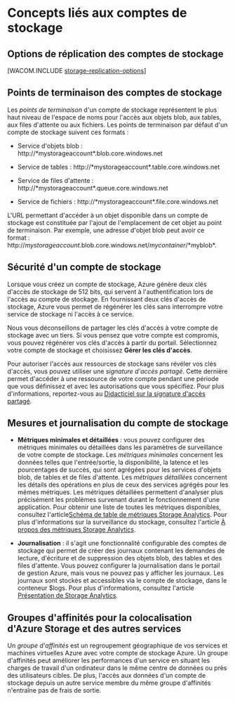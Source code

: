 <properties umbracoNaviHide="0" pageTitle="Storage Account Concepts | Azure" metaKeywords="Azure storage, storage service, service, storage account, account, create storage account, create account" description="Learn about storage account concepts." linkid="manage-windows-how-to-guide-storage-accounts" urlDisplayName="How to: storage accounts" headerExpose="" footerExpose="" disqusComments="1" title="Storage Account Concepts" services="storage" authors="tamram" manager="mbaldwin" editor="cgronlun" />

<tags ms.service="storage" ms.workload="storage" ms.tgt_pltfrm="na" ms.devlang="multiple" ms.topic="article" ms.date="01/01/1900" ms.author="tamram"></tags>

# Concepts liés aux comptes de stockage

## Options de réplication des comptes de stockage

[WACOM.INCLUDE [storage-replication-options][]]

## Points de terminaison des comptes de stockage

Les *points de terminaison* d'un compte de stockage représentent le plus haut niveau de l'espace de noms pour l'accès aux objets blob, aux tables, aux files d'attente ou aux fichiers. Les points de terminaison par défaut d'un compte de stockage suivent ces formats :

-   Service d'objets blob : http://*mystorageaccount\*.blob.core.windows.net

-   Service de tables : http://*mystorageaccount\*.table.core.windows.net

-   Service de files d'attente : http://*mystorageaccount\*.queue.core.windows.net

-   Service de fichiers : http://*mystorageaccount\*.file.core.windows.net

L'URL permettant d'accéder à un objet disponible dans un compte de stockage est constituée par l'ajout de l'emplacement de cet objet au point de terminaison. Par exemple, une adresse d'objet blob peut avoir ce format : http://*mystorageaccount*.blob.core.windows.net/*mycontainer*/*myblob\*.

## Sécurité d'un compte de stockage

Lorsque vous créez un compte de stockage, Azure génère deux clés d'accès de stockage de 512 bits, qui servent à l'authentification lors de l'accès au compte de stockage. En fournissant deux clés d'accès de stockage, Azure vous permet de régénérer les clés sans interrompre votre service de stockage ni l'accès à ce service.

Nous vous déconseillons de partager les clés d'accès à votre compte de stockage avec un tiers. Si vous pensez que votre compte est compromis, vous pouvez régénérer vos clés d'accès à partir du portail. Sélectionnez votre compte de stockage et choisissez **Gérer les clés d'accès**.

Pour autoriser l'accès aux ressources de stockage sans révéler vos clés d'accès, vous pouvez utiliser une *signature d'accès partagé*. Cette dernière permet d'accéder à une ressource de votre compte pendant une période que vous définissez et avec les autorisations que vous spécifiez. Pour plus d'informations, reportez-vous au [Didacticiel sur la signature d'accès partagé][].

## Mesures et journalisation du compte de stockage

-   **Métriques minimales et détaillées** : vous pouvez configurer des métriques minimales ou détaillées dans les paramètres de surveillance de votre compte de stockage. Les *métriques minimales* concernent les données telles que l'entrée/sortie, la disponibilité, la latence et les pourcentages de succès, qui sont agrégées pour les services d'objets blob, de tables et de files d'attente. Les *métriques détaillées* concernent les détails des opérations en plus de ceux des services agrégés pour les mêmes métriques. Les métriques détaillées permettent d'analyser plus précisément les problèmes survenant durant le fonctionnement d'une application. Pour obtenir une liste de toutes les métriques disponibles, consultez l'article[Schéma de table de métriques Storage Analytics][]. Pour plus d'informations sur la surveillance du stockage, consultez l'article [À propos des métriques Storage Analytics][].

-   **Journalisation** : il s'agit une fonctionnalité configurable des comptes de stockage qui permet de créer des journaux contenant les demandes de lecture, d'écriture et de suppression des objets blob, des tables et des files d'attente. Vous pouvez configurer la journalisation dans le portail de gestion Azure, mais vous ne pouvez pas y afficher les journaux. Les journaux sont stockés et accessibles via le compte de stockage, dans le conteneur $logs. Pour plus d'informations, consultez l'article [Présentation de Storage Analytics][].

## Groupes d'affinités pour la colocalisation d'Azure Storage et des autres services

Un *groupe d'affinités* est un regroupement géographique de vos services et machines virtuelles Azure avec votre compte de stockage Azure. Un groupe d'affinités peut améliorer les performances d'un service en situant les charges de travail d'un ordinateur dans le même centre de données ou près des utilisateurs cibles. De plus, l'accès aux données d'un compte de stockage depuis un autre service membre du même groupe d'affinités n'entraîne pas de frais de sortie.

  [storage-replication-options]: ../includes/storage-replication-options.md
  [Didacticiel sur la signature d'accès partagé]: ../storage-dotnet-shared-access-signature-part-1/
  [Schéma de table de métriques Storage Analytics]: http://msdn.microsoft.com/en-us/library/windowsazure/hh343264.aspx
  [À propos des métriques Storage Analytics]: http://msdn.microsoft.com/en-us/library/windowsazure/hh343258.aspx
  [Présentation de Storage Analytics]: http://msdn.microsoft.com/en-us/library/windowsazure/hh343268.aspx

